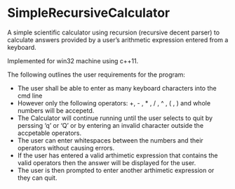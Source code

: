 # SimpleRecursiveCalculator 

A simple scientific calculator using recursion (recursive decent parser) to calculate answers provided by a user’s arithmetic expression entered from a keyboard.

Implemented for win32 machine using c++11.

The following outlines the user requirements for the program:
* The user shall be able to enter as many keyboard characters into the cmd line
* However only the following operators: +, - , * , / , ^ , ( , ) and whole numbers will be accepetd.
* The Calculator will continue running until the user selects to quit by perssing ‘q’ or ‘Q’ or by entering an invalid character outside the accpetable operators.
* The user can enter whitespaces between the numbers and their operators without causing errors.
* If the user has entered a valid arthimetic expression that contains the valid operators then the answer will be displayed for the user.
* The user is then prompted to enter another arthimetic expression or they can quit.
